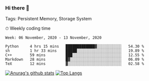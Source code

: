 ### Hi there 👋

Tags: Persistent Memory, Storage System

<!--

[![Anurag's github stats](https://github-readme-stats.vercel.app/api?username=wwyf)](https://github.com/anuraghazra/github-readme-stats)

[![Anurag's github stats](https://github-readme-stats.vercel.app/api?username=wwyf&count_private=true)](https://github.com/anuraghazra/github-readme-stats)


[![Top Langs](https://github-readme-stats.vercel.app/api/top-langs/?username=wwyf&count_private=true&&hide=jupyter%20notebook,html)](https://github.com/anuraghazra/github-readme-stats)



-->


⏱ Weekly coding time

<!--START_SECTION:waka-->
```text
Week: 06 November, 2020 - 13 November, 2020

Python     4 hrs 15 mins   █████████████▓░░░░░░░░░░░   54.30 % 
sh         1 hr 33 mins    █████░░░░░░░░░░░░░░░░░░░░   19.89 % 
C++        59 mins         ███░░░░░░░░░░░░░░░░░░░░░░   12.55 % 
Markdown   28 mins         █▓░░░░░░░░░░░░░░░░░░░░░░░   06.09 % 
TeX        12 mins         ▓░░░░░░░░░░░░░░░░░░░░░░░░   02.58 % 
```
<!--END_SECTION:waka-->



[![Anurag's github stats](https://github-readme-stats.vercel.app/api?username=wwyf&count_private=true&show_icons=true&hide_border=true)](https://github.com/anuraghazra/github-readme-stats) [![Top Langs](https://github-readme-stats.vercel.app/api/top-langs/?username=wwyf&count_private=true&hide=jupyter%20notebook,html&langs_count=10&layout=compact&hide_border=true)](https://github.com/anuraghazra/github-readme-stats)

<!--

[![willianrod's wakatime stats](https://github-readme-stats.vercel.app/api/wakatime?username=wwyf)](https://github.com/anuraghazra/github-readme-stats)


-->
